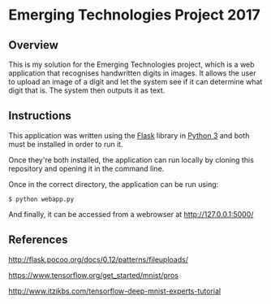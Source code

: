 # Emerging Technologies Project 2017
## Overview
This is my solution for the Emerging Technologies project, which is a web application that recognises handwritten digits in images. It allows the user to upload an image of a digit and let the system see if it can determine what digit that is. The system then outputs it as text.

## Instructions
This application was written using the [Flask](http://flask.pocoo.org/) library in [Python 3](https://www.python.org) and both must be installed in order to run it.

Once they're both installed, the application can run locally by cloning this repository and opening it in the command line.

Once in the correct directory, the application can be run using:
```
$ python webapp.py
```

And finally, it can be accessed from a webrowser at http://127.0.0.1:5000/

## References
http://flask.pocoo.org/docs/0.12/patterns/fileuploads/

https://www.tensorflow.org/get_started/mnist/pros

http://www.itzikbs.com/tensorflow-deep-mnist-experts-tutorial
